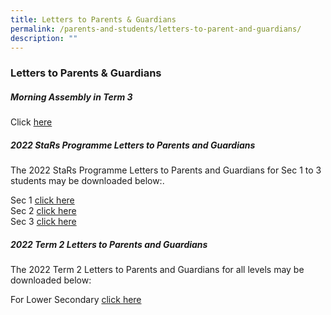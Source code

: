 ```yaml
---
title: Letters to Parents & Guardians
permalink: /parents-and-students/letters-to-parent-and-guardians/
description: ""
---
```

### Letters to Parents & Guardians

##### Morning Assembly in Term 3
Click [here](/files/Morning%20Assembly%20in%20Term%203.pdf)

##### 2022 StaRs Programme Letters to Parents and Guardians

The 2022 StaRs Programme Letters to Parents and Guardians for Sec 1 to 3 students may be downloaded below:.

Sec 1 [click here]([](/files/StaRs%20Prog%20Letter%20to%20Parents_Sec1.pdf))  [](/files/StaRs%20Prog%20Letter%20to%20Parents_Sec1.pdf) <br>
Sec 2 [click here]([](/files/StaRs%20Prog%20Letter%20to%20Parents_Sec2.pdf))[](/files/StaRs%20Prog%20Letter%20to%20Parents_Sec2.pdf) <br>
Sec 3 [click here]([](/files/StaRs%20Prog%20Letter%20to%20Parents_Sec3.pdf)) [](/files/StaRs%20Prog%20Letter%20to%20Parents_Sec3.pdf)

##### 2022 Term 2 Letters to Parents and Guardians
The 2022 Term 2 Letters to Parents and Guardians for all levels may be downloaded below:

For Lower Secondary [click here]([](/files/2022%20Term%202%20Letter%20to%20Parents_Lower%20Sec.pdf)) [](/files/2022%20Term%202%20Letter%20to%20Parents_Lower%20Sec.pdf)